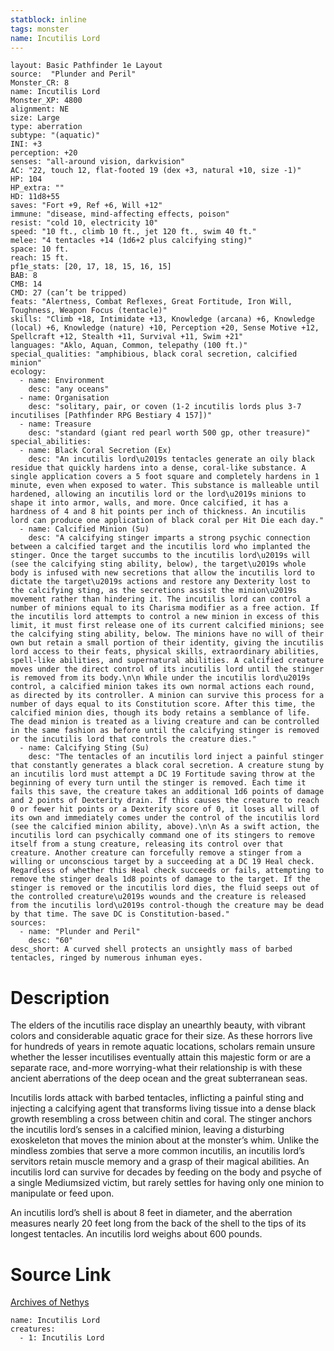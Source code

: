 ```yaml
---
statblock: inline
tags: monster
name: Incutilis Lord
---
```

```statblock
layout: Basic Pathfinder 1e Layout
source:  "Plunder and Peril"
Monster_CR: 8
name: Incutilis Lord
Monster_XP: 4800
alignment: NE
size: Large
type: aberration
subtype: "(aquatic)"
INI: +3
perception: +20
senses: "all-around vision, darkvision"
AC: "22, touch 12, flat-footed 19 (dex +3, natural +10, size -1)"
HP: 104
HP_extra: ""
HD: 11d8+55
saves: "Fort +9, Ref +6, Will +12"
immune: "disease, mind-affecting effects, poison"
resist: "cold 10, electricity 10"
speed: "10 ft., climb 10 ft., jet 120 ft., swim 40 ft."
melee: "4 tentacles +14 (1d6+2 plus calcifying sting)"
space: 10 ft.
reach: 15 ft.
pf1e_stats: [20, 17, 18, 15, 16, 15]
BAB: 8
CMB: 14
CMD: 27 (can’t be tripped)
feats: "Alertness, Combat Reflexes, Great Fortitude, Iron Will, Toughness, Weapon Focus (tentacle)"
skills: "Climb +18, Intimidate +13, Knowledge (arcana) +6, Knowledge (local) +6, Knowledge (nature) +10, Perception +20, Sense Motive +12, Spellcraft +12, Stealth +11, Survival +11, Swim +21"
languages: "Aklo, Aquan, Common, telepathy (100 ft.)"
special_qualities: "amphibious, black coral secretion, calcified minion"
ecology:
  - name: Environment
    desc: "any oceans"
  - name: Organisation
    desc: "solitary, pair, or coven (1-2 incutilis lords plus 3-7 incutilises [Pathfinder RPG Bestiary 4 157])"
  - name: Treasure
    desc: "standard (giant red pearl worth 500 gp, other treasure)"
special_abilities:
  - name: Black Coral Secretion (Ex)
    desc: "An incutilis lord\u2019s tentacles generate an oily black residue that quickly hardens into a dense, coral-like substance. A single application covers a 5 foot square and completely hardens in 1 minute, even when exposed to water. This substance is malleable until hardened, allowing an incutilis lord or the lord\u2019s minions to shape it into armor, walls, and more. Once calcified, it has a hardness of 4 and 8 hit points per inch of thickness. An incutilis lord can produce one application of black coral per Hit Die each day."
  - name: Calcified Minion (Su)
    desc: "A calcifying stinger imparts a strong psychic connection between a calcified target and the incutilis lord who implanted the stinger. Once the target succumbs to the incutilis lord\u2019s will (see the calcifying sting ability, below), the target\u2019s whole body is infused with new secretions that allow the incutilis lord to dictate the target\u2019s actions and restore any Dexterity lost to the calcifying sting, as the secretions assist the minion\u2019s movement rather than hindering it. The incutilis lord can control a number of minions equal to its Charisma modifier as a free action. If the incutilis lord attempts to control a new minion in excess of this limit, it must first release one of its current calcified minions; see the calcifying sting ability, below. The minions have no will of their own but retain a small portion of their identity, giving the incutilis lord access to their feats, physical skills, extraordinary abilities, spell-like abilities, and supernatural abilities. A calcified creature moves under the direct control of its incutilis lord until the stinger is removed from its body.\n\n While under the incutilis lord\u2019s control, a calcified minion takes its own normal actions each round, as directed by its controller. A minion can survive this process for a number of days equal to its Constitution score. After this time, the calcified minion dies, though its body retains a semblance of life. The dead minion is treated as a living creature and can be controlled in the same fashion as before until the calcifying stinger is removed or the incutilis lord that controls the creature dies."
  - name: Calcifying Sting (Su)
    desc: "The tentacles of an incutilis lord inject a painful stinger that constantly generates a black coral secretion. A creature stung by an incutilis lord must attempt a DC 19 Fortitude saving throw at the beginning of every turn until the stinger is removed. Each time it fails this save, the creature takes an additional 1d6 points of damage and 2 points of Dexterity drain. If this causes the creature to reach 0 or fewer hit points or a Dexterity score of 0, it loses all will of its own and immediately comes under the control of the incutilis lord (see the calcified minion ability, above).\n\n As a swift action, the incutilis lord can psychically command one of its stingers to remove itself from a stung creature, releasing its control over that creature. Another creature can forcefully remove a stinger from a willing or unconscious target by a succeeding at a DC 19 Heal check. Regardless of whether this Heal check succeeds or fails, attempting to remove the stinger deals 1d8 points of damage to the target. If the stinger is removed or the incutilis lord dies, the fluid seeps out of the controlled creature\u2019s wounds and the creature is released from the incutilis lord\u2019s control-though the creature may be dead by that time. The save DC is Constitution-based."
sources:
  - name: "Plunder and Peril"
    desc: "60"
desc_short: A curved shell protects an unsightly mass of barbed tentacles, ringed by numerous inhuman eyes.
```
# Description
The elders of the incutilis race display an unearthly beauty, with vibrant colors and considerable aquatic grace for their size. As these horrors live for hundreds of years in remote aquatic locations, scholars remain unsure whether the lesser incutilises eventually attain this majestic form or are a separate race, and-more worrying-what their relationship is with these ancient aberrations of the deep ocean and the great subterranean seas.

Incutilis lords attack with barbed tentacles, inflicting a painful sting and injecting a calcifying agent that transforms living tissue into a dense black growth resembling a cross between chitin and coral. The stinger anchors the incutilis lord’s senses in a calcified minion, leaving a disturbing exoskeleton that moves the minion about at the monster’s whim. Unlike the mindless zombies that serve a more common incutilis, an incutilis lord’s servitors retain muscle memory and a grasp of their magical abilities. An incutilis lord can survive for decades by feeding on the body and psyche of a single Mediumsized victim, but rarely settles for having only one minion to manipulate or feed upon.

An incutilis lord’s shell is about 8 feet in diameter, and the aberration measures nearly 20 feet long from the back of the shell to the tips of its longest tentacles. An incutilis lord weighs about 600 pounds.
# Source Link
[Archives of Nethys](https://aonprd.com/MonsterDisplay.aspx?ItemName=Incutilis%20Lord)
```encounter-table
name: Incutilis Lord
creatures:
  - 1: Incutilis Lord
```

